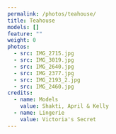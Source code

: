 ```yaml
---
permalink: /photos/teahouse/
title: Teahouse
models: []
feature: ""
weight: 0
photos:
  - src: IMG_2715.jpg
  - src: IMG_3019.jpg
  - src: IMG_2640.jpg
  - src: IMG_2377.jpg
  - src: IMG_2193_2.jpg
  - src: IMG_2460.jpg
credits:
  - name: Models
    value: Shakti, April & Kelly
  - name: Lingerie
    value: Victoria's Secret
---
```

